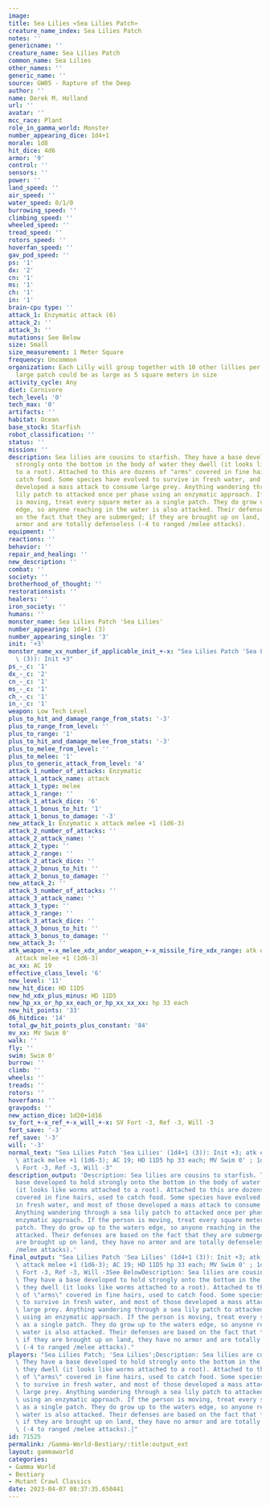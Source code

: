 ```yaml
---
image:
title: Sea Lilies «Sea Lilies Patch»
creature_name_index: Sea Lilies Patch
notes: ''
genericname: ''
creature_name: Sea Lilies Patch
common_name: Sea Lilies
other_names: ''
generic_name: ''
source: GW05 - Rapture of the Deep
author: ''
name: Derek M. Holland
url: ''
avatar: ''
mcc_race: Plant
role_in_gamma_world: Monster
number_appearing_dice: 1d4+1
morale: 1d8
hit_dice: 4d6
armor: '9'
control: ''
sensors: ''
power: ''
land_speed: ''
air_speed: ''
water_speed: 0/1/0
burrowing_speed: ''
climbing_speed: ''
wheeled_speed: ''
tread_speed: ''
rotors_speed: ''
hoverfan_speed: ''
gav_pod_speed: ''
ps: '1'
dx: '2'
cn: '1'
ms: '1'
ch: '1'
in: '1'
brain-cpu type: ''
attack_1: Enzymatic attack (6)
attack_2: ''
attack_3: ''
mutations: See Below
size: Small
size_measurement: 1 Meter Square
frequency: Uncommon
organization: Each Lilly will group together with 10 other lillies per square meter.  A
  large patch could be as large as 5 square meters in size
activity_cycle: Any
diet: Carnivore
tech_level: '0'
tech_max: '0'
artifacts: ''
habitat: Ocean
base_stock: Starfish
robot_classification: ''
status: ''
mission: ''
description: Sea lilies are cousins to starfish. They have a base developed to hold
  strongly onto the bottom in the body of water they dwell (it looks like worms attached
  to a root). Attached to this are dozens of "arms" covered in fine hairs, used to
  catch food. Some species have evolved to survive in fresh water, and most of those
  developed a mass attack to consume large prey. Anything wandering through a sea
  lily patch to attacked once per phase using an enzymatic approach. If the person
  is moving, treat every square meter as a single patch. They do grow up to the waters
  edge, so anyone reaching in the water is also attacked. Their defenses are based
  on the fact that they are submerged; if they are brought up on land, they have no
  armor and are totally defenseless (-4 to ranged /melee attacks).
equipment: ''
reactions: ''
behavior: ''
repair_and_healing: ''
new_description: ''
combat: ''
society: ''
brotherhood_of_thought: ''
restorationsist: ''
healers: ''
iron_society: ''
humans: ''
monster_name: Sea Lilies Patch 'Sea Lilies'
number_appearing: 1d4+1 (3)
number_appearing_single: '3'
init: '+3'
monster_name_xx_number_if_applicable_init_+-x: "Sea Lilies Patch 'Sea Lilies' (1d4+1\
  \ (3)): Init +3"
ps_-_c: '1'
dx_-_c: '2'
cn_-_c: '1'
ms_-_c: '1'
ch_-_c: '1'
in_-_c: '1'
weapon: Low Tech Level
plus_to_hit_and_damage_range_from_stats: '-3'
plus_to_range_from_level: ''
plus_to_range: '1'
plus_to_hit_and_damage_melee_from_stats: '-3'
plus_to_melee_from_level: ''
plus_to_melee: '1'
plus_to_generic_attack_from_level: '4'
attack_1_number_of_attacks: Enzymatic
attack_1_attack_name: attack
attack_1_type: melee
attack_1_range: ''
attack_1_attack_dice: '6'
attack_1_bonus_to_hit: '1'
attack_1_bonus_to_damage: '-3'
new_attack_1: Enzymatic x attack melee +1 (1d6-3)
attack_2_number_of_attacks: ''
attack_2_attack_name: ''
attack_2_type: ''
attack_2_range: ''
attack_2_attack_dice: ''
attack_2_bonus_to_hit: ''
attack_2_bonus_to_damage: ''
new_attack_2: ''
attack_3_number_of_attacks: ''
attack_3_attack_name: ''
attack_3_type: ''
attack_3_range: ''
attack_3_attack_dice: ''
attack_3_bonus_to_hit: ''
attack_3_bonus_to_damage: ''
new_attack_3: ''
atk_weapon_+-x_melee_xdx_andor_weapon_+-x_missile_fire_xdx_range: atk enzymatic x
  attack melee +1 (1d6-3)
ac_xx: AC 19
effective_class_level: '6'
new_level: '11'
new_hit_dice: HD 11D5
new_hd_xdx_plus_minus: HD 11D5
new_hp_xx_or_hp_xx_each_or_hp_xx_xx_xx: hp 33 each
new_hit_points: '33'
d6_hitdice: '14'
total_gw_hit_points_plus_constant: '84'
mv_xx: MV Swim 0'
walk: ''
fly: ''
swim: Swim 0'
burrow: ''
climb: ''
wheels: ''
treads: ''
rotors: ''
hoverfans: ''
gravpods: ''
new_action_dice: 1d20+1d16
sv_fort_+-x_ref_+-x_will_+-x: SV Fort -3, Ref -3, Will -3
fort_save: '-3'
ref_save: '-3'
will: '-3'
normal_text: "Sea Lilies Patch 'Sea Lilies' (1d4+1 (3)): Init +3; atk enzymatic x\
  \ attack melee +1 (1d6-3); AC 19; HD 11D5 hp 33 each; MV Swim 0' ; 1d20+1d16; SV\
  \ Fort -3, Ref -3, Will -3"
description_output: 'Description: Sea lilies are cousins to starfish. They have a
  base developed to hold strongly onto the bottom in the body of water they dwell
  (it looks like worms attached to a root). Attached to this are dozens of "arms"
  covered in fine hairs, used to catch food. Some species have evolved to survive
  in fresh water, and most of those developed a mass attack to consume large prey.
  Anything wandering through a sea lily patch to attacked once per phase using an
  enzymatic approach. If the person is moving, treat every square meter as a single
  patch. They do grow up to the waters edge, so anyone reaching in the water is also
  attacked. Their defenses are based on the fact that they are submerged; if they
  are brought up on land, they have no armor and are totally defenseless (-4 to ranged
  /melee attacks).'
final_output: "Sea Lilies Patch 'Sea Lilies' (1d4+1 (3)): Init +3; atk enzymatic x\
  \ attack melee +1 (1d6-3); AC 19; HD 11D5 hp 33 each; MV Swim 0' ; 1d20+1d16; SV\
  \ Fort -3, Ref -3, Will -3See BelowDescription: Sea lilies are cousins to starfish.\
  \ They have a base developed to hold strongly onto the bottom in the body of water\
  \ they dwell (it looks like worms attached to a root). Attached to this are dozens\
  \ of \"arms\" covered in fine hairs, used to catch food. Some species have evolved\
  \ to survive in fresh water, and most of those developed a mass attack to consume\
  \ large prey. Anything wandering through a sea lily patch to attacked once per phase\
  \ using an enzymatic approach. If the person is moving, treat every square meter\
  \ as a single patch. They do grow up to the waters edge, so anyone reaching in the\
  \ water is also attacked. Their defenses are based on the fact that they are submerged;\
  \ if they are brought up on land, they have no armor and are totally defenseless\
  \ (-4 to ranged /melee attacks)."
players: "Sea Lilies Patch; 'Sea Lilies';Description: Sea lilies are cousins to starfish.\
  \ They have a base developed to hold strongly onto the bottom in the body of water\
  \ they dwell (it looks like worms attached to a root). Attached to this are dozens\
  \ of \"arms\" covered in fine hairs, used to catch food. Some species have evolved\
  \ to survive in fresh water, and most of those developed a mass attack to consume\
  \ large prey. Anything wandering through a sea lily patch to attacked once per phase\
  \ using an enzymatic approach. If the person is moving, treat every square meter\
  \ as a single patch. They do grow up to the waters edge, so anyone reaching in the\
  \ water is also attacked. Their defenses are based on the fact that they are submerged;\
  \ if they are brought up on land, they have no armor and are totally defenseless\
  \ (-4 to ranged /melee attacks).|"
id: 71525
permalink: /Gamma-World-Bestiary/:title:output_ext
layout: gammaworld
categories:
- Gamma World
- Bestiary
- Mutant Crawl Classics
date: 2023-04-07 08:37:35.650441
---
```

